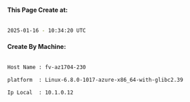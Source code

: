 
   
#### This Page Create at:

```bash

2025-01-16 - 10:34:20 UTC

```

#### Create By Machine:

```bash

Host Name : fv-az1704-230

platform  : Linux-6.8.0-1017-azure-x86_64-with-glibc2.39

Ip Local  : 10.1.0.12

```

